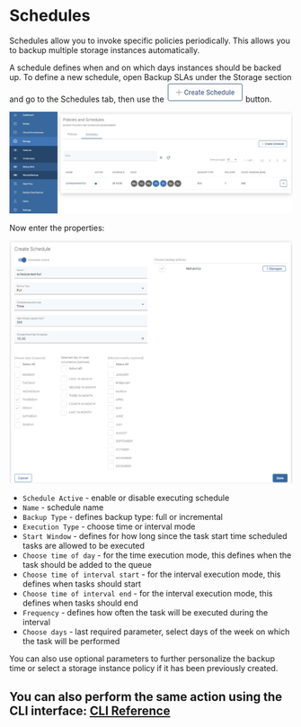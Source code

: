 # Schedules

Schedules allow you to invoke specific policies periodically. This allows you to backup multiple storage instances automatically.

A schedule defines when and on which days instances should be backed up. To define a new schedule, open Backup SLAs under the Storage section and go to the Schedules tab, then use the ![](../../../.gitbook/assets/create-schedule%20%281%29.jpg) button.

![](../../../.gitbook/assets/storage-providers-slas-schedules.jpg)

Now enter the properties:

![](../../../.gitbook/assets/storage-schedules-create.png)

* `Schedule Active` - enable or disable executing schedule
* `Name` - schedule name
* `Backup Type` - defines backup type: full or incremental
* `Execution Type` - choose time or interval mode
* `Start Window` - defines for how long since the task start time scheduled tasks are allowed to be executed
* `Choose time of day` - for the time execution mode, this defines when the task should be added to the queue
* `Choose time of interval start` - for the interval execution mode, this defines when tasks should start
* `Choose time of interval end` - for the interval execution mode, this defines when tasks should end
* `Frequency` - defines how often the task will be executed during the interval
* `Choose days` - last required parameter, select days of the week on which the task will be performed

You can also use optional parameters to further personalize the backup time or select a storage instance policy if it has been previously created.

## You can also perform the same action using the CLI interface: [CLI Reference](../../cli-reference.md#storage-backup-management)

